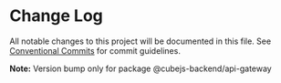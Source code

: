 # Change Log

All notable changes to this project will be documented in this file.
See [Conventional Commits](https://conventionalcommits.org) for commit guidelines.



**Note:** Version bump only for package @cubejs-backend/api-gateway
